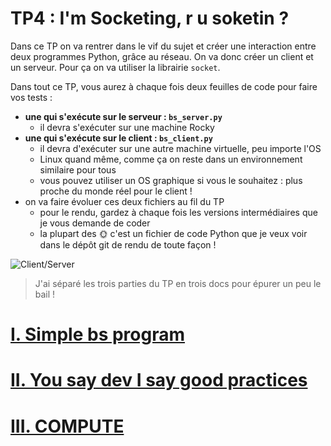 # TP4 : I'm Socketing, r u soketin ?

Dans ce TP on va rentrer dans le vif du sujet et créer une interaction entre deux programmes Python, grâce au réseau. On va donc créer un client et un serveur. Pour ça on va utiliser la librairie `socket`.

Dans tout ce TP, vous aurez à chaque fois deux feuilles de code pour faire vos tests :

- **une qui s'exécute sur le serveur : `bs_server.py`**
  - il devra s'exécuter sur une machine Rocky
- **une qui s'exécute sur le client : `bs_client.py`**
  - il devra d'exécuter sur une autre machine virtuelle, peu importe l'OS
  - Linux quand même, comme ça on reste dans un environnement similaire pour tous
  - vous pouvez utiliser un OS graphique si vous le souhaitez : plus proche du monde réel pour le client !
- on va faire évoluer ces deux fichiers au fil du TP
  - pour le rendu, gardez à chaque fois les versions intermédiaires que je vous demande de coder
  - la plupart des 🌞 c'est un fichier de code Python que je veux voir dans le dépôt git de rendu de toute façon !

![Client/Server](./img/calf-cow.jpeg)

> J'ai séparé les trois parties du TP en trois docs pour épurer un peu le bail !

# [I. Simple bs program](./1_simple_bs_program/README.md)

# [II. You say dev I say good practices](./2_good_practices/README.md)

# [III. COMPUTE](./3_compute/README.md)

